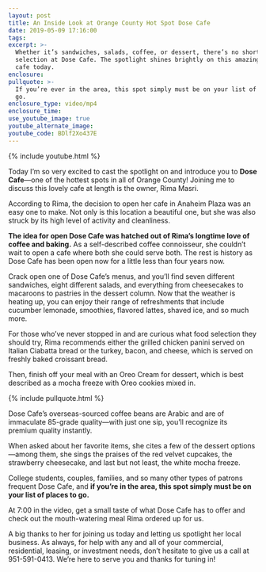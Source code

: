 ```yaml
---
layout: post
title: An Inside Look at Orange County Hot Spot Dose Cafe
date: 2019-05-09 17:16:00
tags:
excerpt: >-
  Whether it’s sandwiches, salads, coffee, or dessert, there’s no shortage of
  selection at Dose Cafe. The spotlight shines brightly on this amazing, elegant
  cafe today.
enclosure:
pullquote: >-
  If you’re ever in the area, this spot simply must be on your list of places to
  go.
enclosure_type: video/mp4
enclosure_time:
use_youtube_image: true
youtube_alternate_image:
youtube_code: BDlf2Xo437E
---
```


{% include youtube.html %}

Today I’m so very excited to cast the spotlight on and introduce you to **Dose Cafe**—one of the hottest spots in all of Orange County\! Joining me to discuss this lovely cafe at length is the owner, Rima Masri.&nbsp;

According to Rima, the decision to open her cafe in Anaheim Plaza was an easy one to make. Not only is this location a beautiful one, but she was also struck by its high level of activity and cleanliness.

**The idea for open Dose Cafe was hatched out of Rima’s longtime love of coffee and baking.** As a self-described coffee connoisseur, she couldn’t wait to open a cafe where both she could serve both. The rest is history as Dose Cafe has been open now for a little less than four years now. &nbsp;&nbsp;

Crack open one of Dose Cafe’s menus, and you’ll find seven different sandwiches, eight different salads, and everything from cheesecakes to macaroons to pastries in the dessert column. Now that the weather is heating up, you can enjoy their range of refreshments that include cucumber lemonade, smoothies, flavored lattes, shaved ice, and so much more.&nbsp;

For those who’ve never stopped in and are curious what food selection they should try, Rima recommends either the grilled chicken panini served on Italian Ciabatta bread or the turkey, bacon, and cheese, which is served on freshly baked croissant bread.&nbsp;

Then, finish off your meal with an Oreo Cream for dessert, which is best described as a mocha freeze with Oreo cookies mixed in. &nbsp;&nbsp;

{% include pullquote.html %}

Dose Cafe’s overseas-sourced coffee beans are Arabic and are of immaculate 85-grade quality—with just one sip, you’ll recognize its premium quality instantly.&nbsp;

When asked about her favorite items, she cites a few of the dessert options—among them, she sings the praises of the red velvet cupcakes, the strawberry cheesecake, and last but not least, the white mocha freeze.&nbsp;

College students, couples, families, and so many other types of patrons frequent Dose Cafe, and **if you’re in the area, this spot simply must be on your list of places to go.**

At 7:00 in the video, get a small taste of what Dose Cafe has to offer and check out the mouth-watering meal Rima ordered up for us. &nbsp;

A big thanks to her for joining us today and letting us spotlight her local business. As always, for help with any and all of your commercial, residential, leasing, or investment needs, don’t hesitate to give us a call at 951-591-0413. We’re here to serve you and thanks for tuning in\! &nbsp;&nbsp;<br>&nbsp;

&nbsp;